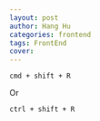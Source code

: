 ```yaml
---
layout: post
author: Hang Hu
categories: frontend
tags: FrontEnd 
cover: 
---
```


```
cmd + shift + R
```

Or

```
ctrl + shift + R
```